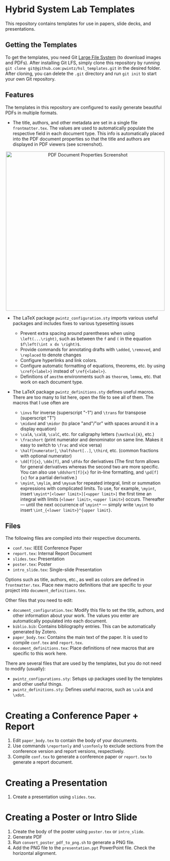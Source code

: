 # Hybrid System Lab Templates
This repository contains templates for use in papers, slide decks, and presentations.

## Getting the Templates

To get the templates, you need Git [Large File System](https://git-lfs.github.com/) (to download images and PDFs). After installing Git LFS, simply clone this repository by running `git clone git@github.com:pwintz/hsl_templates.git` in the desired folder. After cloning, you can delete the `.git` directory and run `git init` to start your own Git repository. 

## Features
The templates in this repository are configured to easily generate beautiful PDFs in multiple formats. 

* The title, authors, and other metadata are set in a single file `frontmatter.tex`. The values are used to automatically populate the respective field in each document type. This info is automatically placed into the PDF document properties so that the title and authors are displayed in PDF viewers (see screenshot).
<div style="text-align: center;">
<img src="readme_images/pdf_document_properties.png" alt="PDF Document Properties Screenshot" width="500" />
</div>

* The LaTeX package `pwintz_configuration.sty` imports various useful packages and includes fixes to various typesetting issues

   * Prevent extra spacing around parentheses when using `\left(...\right)`, such as between the `f` and `(` in the equation `$f\left(\int x dx \right)$`.
   * Provide commands for annotating drafts with `\added`, `\removed`, and `\replaced` to denote changes
   * Configure hyperlinks and link colors. 
   * Configure automatic formatting of equations, theorems, etc. by using `\cref{<label>}` instead of `\ref{<label>}`.
   * Definitions of `amsthm` environments such as `theorem`, `lemma`, etc. that work on each document type.

* The LaTeX package `pwintz_definitions.sty` defines useful macros. There are too many to list here, open the file to see all of them. The macros that I use often are 

  * `\invs` for inverse (superscript "-1") and `\trans` for transpose (superscript "T") 
  * `\midand` and `\midor` (to place "and"/"or" with spaces around it in a display equation)
  * `\calA`, `\calB`, `\calC`, etc. for caligraphy letters (`\mathcal{A}`, etc.)
  * `\fracshort` (print numerator and denominator on same line. Makes it easy to switch to `\frac` and vice versa)
  * `\half[numerator]`, `\halfshort[..]`, `\third`, etc. (common fractions with optional numerator)
  * `\dd[f]{x}`, `\ddx[f]`, and `\dfdx` for derivatives (The first form allows for general derivatives whereas the second two are more specific. You can also use `\ddshort[f]{x}` for in-line formatting, and `\pd[f]{x}` for a partial derivative.)
  * `\myint`, `\mylim`, and `\mysum` for repeated integral, limit or summation expressions with complicated limits. To use, for example, `\myint`, insert `\myint*[<lower limit>][<upper limit>]` the first time an integral with limits (`<lower limit>`, `<upper limit>`) occurs. Thereafter — until the next occurrence of `\myint*` — simply write `\myint` to insert `\int_{<lower limit>}^{upper limit}`.

## Files

The following files are compiled into their respective documents.
* `conf.tex`: IEEE Conference Paper
* `report.tex`: Internal Report Document
* `slides.tex`: Presentation
* `poster.tex`: Poster
* `intro_slide.tex`: Single-slide Presentation

Options such as title, authors, etc., as well as colors are defined in `frontmatter.tex`.
Place new macro definitions that are specific to your project into `document_definitions.tex`.

Other files that you need to edit:
* `document_configuration.tex`: Modify this file to set the title, authors, and other information about your work. The values you enter are automatically populated into each document.
* `biblio.bib`: Contains bibliography entries. This can be automatically generated by Zotero.
* `paper_body.tex`: Contains the main text of the paper. It is used to compile `conf.tex` and `report.tex`.
* `document_definitions.tex`: Place definitions of new macros that are specific to this work here.

There are several files that are used by the templates, but you do not need to modify (usually):
* `pwintz_configurations.sty`: Setups up packages used by the templates and other useful things.
* `pwintz_definitions.sty`: Defines useful macros, such as `\calA` and `\xdot`. 

# Creating a Conference Paper + Report

1. Edit `paper_body.tex` to contain the body of your documents. 
2. Use commands `\reportonly` and `\confonly` to exclude sections from the conference version and report versions, respectively.
3. Compile `conf.tex` to generate a conference paper or `report.tex` to generate a report document. 

# Creating a Presentation

1. Create a presentation using `slides.tex`.

# Creating a Poster or Intro Slide

1. Create the body of the poster using `poster.tex` or `intro_slide`.
2. Generate PDF
3. Run `convert_poster_pdf_to_png.sh` to generate a PNG file.
4. Add the PNG file to the `presentation.ppt` PowerPoint file. Check the horizontal alignment.


